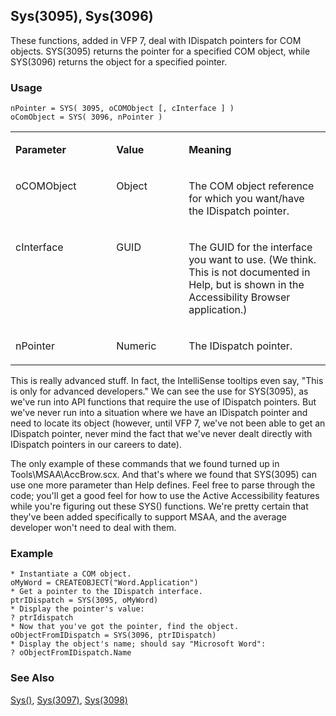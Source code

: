 ## Sys(3095), Sys(3096)

These functions, added in VFP 7, deal with IDispatch pointers for COM objects. SYS(3095) returns the pointer for a specified COM object, while SYS(3096) returns the object for a specified pointer.

### Usage

```foxpro
nPointer = SYS( 3095, oCOMObject [, cInterface ] )
oComObject = SYS( 3096, nPointer )
```
<table>
<tr>
  <td width="32%" valign="top">
  <p><b>Parameter</b></p>
  </td>
  <td width=23% valign=top>
  <p><b>Value</b></p>
  </td>
  <td width=45% valign=top>
  <p><b>Meaning</b></p>
  </td>
 </tr>
<tr>
  <td width="32%" valign="top">
  <p>oCOMObject</p>
  </td>
  <td width=23% valign=top>
  <p>Object</p>
  </td>
  <td width=45% valign=top>
  <p>The COM object reference for which you want/have the IDispatch pointer.</p>
  </td>
 </tr>
<tr>
  <td width="32%" valign="top">
  <p>cInterface</p>
  </td>
  <td width=23% valign=top>
  <p>GUID</p>
  </td>
  <td width=45% valign=top>
  <p>The GUID for the interface you want to use. (We think. This is not documented in Help, but is shown in the Accessibility Browser application.)</p>
  </td>
 </tr>
<tr>
  <td width="32%" valign="top">
  <p>nPointer</p>
  </td>
  <td width=23% valign=top>
  <p>Numeric</p>
  </td>
  <td width=45% valign=top>
  <p>The IDispatch pointer.</p>
  </td>
 </tr>
</table>

This is really advanced stuff. In fact, the IntelliSense tooltips even say, "This is only for advanced developers." We can see the use for SYS(3095), as we've run into API functions that require the use of IDispatch pointers. But we've never run into a situation where we have an IDispatch pointer and need to locate its object (however, until VFP 7, we've not been able to get an IDispatch pointer, never mind the fact that we've never dealt directly with IDispatch pointers in our careers to date).

The only example of these commands that we found turned up in Tools\MSAA\AccBrow.scx. And that's where we found that SYS(3095) can use one more parameter than Help defines. Feel free to parse through the code; you'll get a good feel for how to use the Active Accessibility features while you're figuring out these SYS() functions. We're pretty certain that they've been added specifically to support MSAA, and the average developer won't need to deal with them. 

### Example

```foxpro
* Instantiate a COM object.
oMyWord = CREATEOBJECT("Word.Application")
* Get a pointer to the IDispatch interface.
ptrIDispatch = SYS(3095, oMyWord)
* Display the pointer's value:
? ptrIdispatch
* Now that you've got the pointer, find the object.
oObjectFromIDispatch = SYS(3096, ptrIDispatch)
* Display the object's name; should say "Microsoft Word":
? oObjectFromIDispatch.Name
```
### See Also

[Sys()](s4g895.md), [Sys(3097)](s4g889.md), [Sys(3098)](s4g889.md)